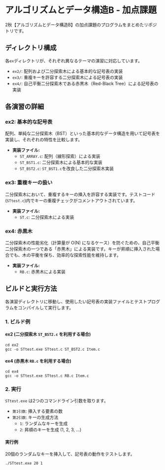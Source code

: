 # アルゴリズムとデータ構造B - 加点課題

2秋【アルゴリズムとデータ構造B】の加点課題のプログラムをまとめたリポジトリです。

## ディレクトリ構成

各`ex`ディレクトリが、それぞれ異なるテーマの演習に対応しています。

- `ex2/`: 配列および二分探索木による基本的な記号表の実装
- `ex3/`: 重複キーを許容する二分探索木による記号表の実装
- `ex4/`: 自己平衡二分探索木である赤黒木（Red-Black Tree）による記号表の実装

## 各演習の詳細

### ex2: 基本的な記号表

配列、単純な二分探索木（BST）といった基本的なデータ構造を用いて記号表を実装し、それぞれの特性を比較します。

- **実装ファイル:**
  - `ST_ARRAY.c`: 配列（線形探索）による実装
  - `ST_BST1.c`: 二分探索木による基本的な実装
  - `ST_BST2.c`: `ST_BST1.c`を改良した二分探索木実装

### ex3: 重複キーの扱い

二分探索木において、重複するキーの挿入を許容する実装です。テストコード(`STtest.c`)内でキーの重複チェックがコメントアウトされています。

- **実装ファイル:**
  - `ST.c`: 二分探索木による実装

### ex4: 赤黒木

二分探索木の性能劣化（計算量が O(N) になるケース）を防ぐための、自己平衡二分探索木の一つである「赤黒木」による実装です。キーが昇順に挿入された場合でも、木の平衡を保ち、効率的な探索性能を維持します。

- **実装ファイル:**
  - `RB.c`: 赤黒木による実装

## ビルドと実行方法

各演習ディレクトリに移動し、使用したい記号表の実装ファイルとテストプログラムをコンパイルして実行します。

### 1. ビルド例

#### ex2 (二分探索木 `ST_BST2.c` を利用する場合)
```shell
cd ex2
gcc -o STtest.exe STtest.c ST_BST2.c Item.c
```

#### ex4 (赤黒木 `RB.c` を利用する場合)
```shell
cd ex4
gcc -o STtest.exe STtest.c RB.c Item.c
```

### 2. 実行

`STtest.exe` は2つのコマンドライン引数を取ります。

- `第1引数`: 挿入する要素の数
- `第2引数`: キーの生成方法
  - `1`: ランダムなキーを生成
  - `2`: 昇順のキーを生成 (1, 2, 3, ...)

#### 実行例

20個のランダムなキーを挿入して、記号表の動作をテストします。
```shell
./STtest.exe 20 1
```
